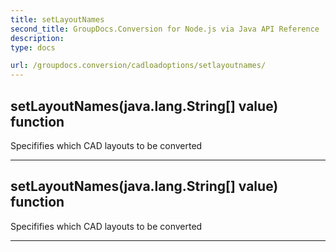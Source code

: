 ```yaml
---
title: setLayoutNames
second_title: GroupDocs.Conversion for Node.js via Java API Reference
description: 
type: docs

url: /groupdocs.conversion/cadloadoptions/setlayoutnames/
---
```


## setLayoutNames(java.lang.String[] value)  function

 Specififies which CAD layouts to be converted
 


---


## setLayoutNames(java.lang.String[] value)  function

 Specififies which CAD layouts to be converted
 


---


